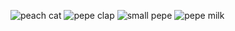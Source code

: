 ![peach cat](https://data14.sticker.fan/20200904/file_2745638_128x128.webp)
![pepe clap](https://data14.sticker.fan/20200506/file_2462373_128x128.webp)
![small pepe](https://data14.sticker.fan/20200506/file_2462359_128x128.webp)
![pepe milk](https://data14.sticker.fan/20201105/file_3028019_128x128.webp)
